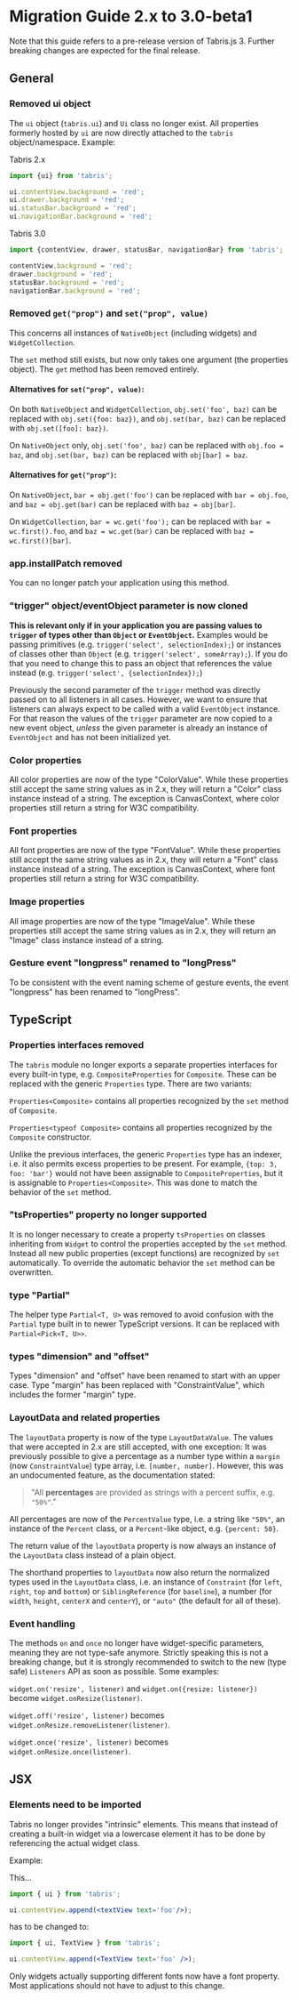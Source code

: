 ---
---
# Migration Guide 2.x to 3.0-beta1

Note that this guide refers to a pre-release version of Tabris.js 3. Further breaking changes are expected for the final release.

## General

### Removed ui object

The `ui` object (`tabris.ui`) and `Ui` class no longer exist. All properties formerly hosted by `ui` are now directly attached to the `tabris` object/namespace. Example:

Tabris 2.x
```js
import {ui} from 'tabris';

ui.contentView.background = 'red';
ui.drawer.background = 'red';
ui.statusBar.background = 'red';
ui.navigationBar.background = 'red';
```

Tabris 3.0
```js
import {contentView, drawer, statusBar, navigationBar} from 'tabris';

contentView.background = 'red';
drawer.background = 'red';
statusBar.background = 'red';
navigationBar.background = 'red';
```

### Removed `get("prop")` and `set("prop", value)`

This concerns all instances of `NativeObject` (including widgets) and `WidgetCollection`.

The `set` method still exists, but now only takes one argument (the properties object).
The `get` method has been removed entirely.

#### Alternatives for `set("prop", value)`:

On both `NativeObject` and `WidgetCollection`, `obj.set('foo', baz)` can be replaced with `obj.set({foo: baz})`,
and `obj.set(bar, baz)` can be replaced with `obj.set([foo]: baz})`.

On `NativeObject` only, `obj.set('foo', baz)` can be replaced with `obj.foo = baz`,
and `obj.set(bar, baz)` can be replaced with `obj[bar] = baz`.

#### Alternatives for `get("prop")`:

On `NativeObject`, `bar = obj.get('foo')` can be replaced with `bar = obj.foo`,
and `baz = obj.get(bar)` can be replaced with `baz = obj[bar]`.

On `WidgetCollection`, `bar = wc.get('foo');` can be replaced with `bar = wc.first().foo`,
and `baz = wc.get(bar)` can be replaced with `baz = wc.first()[bar]`.

### app.installPatch removed

You can no longer patch your application using this method.

### "trigger" object/eventObject parameter is now cloned

**This is relevant only if in your application you are passing values to `trigger` of types other than `Object` or `EventObject`.** Examples would be passing primitives (e.g. `trigger('select', selectionIndex);`) or instances of classes other than `Object` (e.g. `trigger('select', someArray);`). If you do that you need to change this to pass an object that references the value instead (e.g. `trigger('select', {selectionIndex});`)

 Previously the second parameter of the `trigger` method was  directly passed on to all listeners in all cases. However, we want to ensure that listeners can always expect to be called with a valid `EventObject` instance. For that reason the values of the `trigger` parameter are now copied to a new event object, *unless* the given parameter is already an instance of `EventObject` and has not been initialized yet.

### Color properties

All color properties are now of the type "ColorValue". While these properties still accept the same string values as in 2.x, they will return a "Color" class instance instead of a string. The exception is CanvasContext, where color properties still return a string for W3C compatibility.

### Font properties

All font properties are now of the type "FontValue". While these properties still accept the same string values as in 2.x, they will return a "Font" class instance instead of a string. The exception is CanvasContext, where font properties still return a string for W3C compatibility.

### Image properties

All image properties are now of the type "ImageValue". While these properties still accept the same string values as in 2.x, they will return an "Image" class instance instead of a string.

### Gesture event "longpress" renamed to "longPress"

To be consistent with the event naming scheme of gesture events, the event "longpress" has been renamed to "longPress".

## TypeScript

### Properties interfaces removed

The `tabris` module no longer exports a separate properties interfaces for every built-in type, e.g. `CompositeProperties` for `Composite`. These can be replaced with the generic `Properties` type. There are two variants:

`Properties<Composite>` contains all properties recognized by the `set` method of `Composite`.

`Properties<typeof Composite>` contains all properties recognized by the `Composite` constructor.

Unlike the previous interfaces, the generic `Properties` type has an indexer, i.e. it also permits excess properties to be present. For example, `{top: 3, foo: 'bar'}` would not have been assignable to `CompositeProperties`, but it is assignable to `Properties<Composite>`. This was done to match the behavior of the `set` method.

### "tsProperties" property no longer supported

It is no longer necessary to create a property `tsProperties` on classes inheriting from `Widget` to control the properties accepted by the `set` method. Instead all new public properties (except functions) are recognized by `set` automatically. To override the automatic behavior the `set` method can be overwritten.

### type "Partial"

The helper type `Partial<T, U>` was removed to avoid confusion with the `Partial` type built in to newer TypeScript versions. It can be replaced with `Partial<Pick<T, U>>`.

### types "dimension" and "offset"

Types "dimension" and "offset" have been renamed to start with an upper case.
Type "margin" has been replaced with "ConstraintValue", which includes the former "margin" type.

### LayoutData and related properties

The `layoutData` property is now of the type `LayoutDataValue`. The values that were accepted in 2.x are still accepted, with one exception: It was previously possible to give a percentage as a number type within a `margin` (now `ConstraintValue`) type array, i.e. `[number, number]`. However, this was an undocumented feature, as the documentation stated:

> "All **percentages** are provided as strings with a percent suffix, e.g. `"50%"`."

All percentages are now of the `PercentValue` type, i.e. a string like `"50%"`, an instance of the `Percent` class, or a `Percent`-like object, e.g. `{percent: 50}`.

The return value of the `layoutData` property is now always an instance of the `LayoutData` class instead of a plain object.

The shorthand properties to `layoutData` now also return the normalized types used in the `LayoutData` class, i.e. an instance of `Constraint` (for `left`, `right`, `top` and `bottom`) or `SiblingReference` (for `baseline`), a number (for `width`, `height`, `centerX` and `centerY`), or `"auto"` (the default for all of these).

### Event handling

The methods `on` and `once` no longer have widget-specific parameters, meaning they are not type-safe anymore. Strictly speaking this is not a breaking change, but it is strongly recommended to switch to the new (type safe) `Listeners` API as soon as possible. Some examples:

`widget.on('resize', listener)` and `widget.on({resize: listener})` become `widget.onResize(listener)`.

`widget.off('resize', listener)` becomes `widget.onResize.removeListener(listener)`.

`widget.once('resize', listener)` becomes `widget.onResize.once(listener)`.

## JSX

### Elements need to be imported

Tabris no longer provides "intrinsic" elements. This means that instead of creating a built-in widget via a lowercase element it has to be done by referencing the actual widget class.

Example:

This...
```jsx
import { ui } from 'tabris';

ui.contentView.append(<textView text='foo'/>);
```

has to be changed to:

```jsx
import { ui, TextView } from 'tabris';

ui.contentView.append(<TextView text='foo' />);
```
Only widgets actually supporting different fonts now have a font property. Most applications should not have to adjust to this change.

